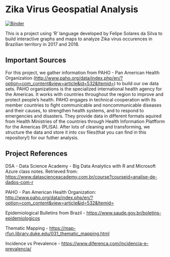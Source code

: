 # Zika Virus Geospatial Analysis
[![Binder](https://mybinder.org/badge_logo.svg)](https://mybinder.org/v2/gh/fsolares/R-Zika_Virus_Geospatial_Analysis/master)

This is a project using ‘R’ language developed by Felipe Solares da Silva to build interactive graphs and maps to analyze Zika virus occurences in Brazilian territory in 2017 and 2018.

## Important Sources

For this project, we gather information from PAHO - Pan American Health Organization (http://www.paho.org/data/index.php/en/?option=com_content&view=article&id=532&Itemid=) to build our ow data sets. PAHO organizations is the specialized international health agency for the Americas. It works with countries throughout the region to improve and protect people’s health. PAHO engages in technical cooperation with its member countries to fight communicable and noncommunicable diseases and their causes, to strengthen health systems, and to respond to emergencies and disasters. They provide data in different formats aquired from Health Ministries of the countries through Health Information Platfform for the Americas (PLISA). After lots of cleaning and transforming, we structure the data and store it into csv files(that you can find in this repository!) for our futher analysis.

## Project References

DSA - Data Science Academy - Big Data Analytics with R and Microsoft Azure class notes. Retrieved from: https://www.datascienceacademy.com.br/course?courseid=analise-de-dados-com-r

PAHO - Pan American Health Organization: http://www.paho.org/data/index.php/en/?option=com_content&view=article&id=532&Itemid=

Epidemiological Bulletins from Brazil - https://www.saude.gov.br/boletins-epidemiologicos

Thematic Mapping - https://map-rfun.library.duke.edu/031_thematic_mapping.html

Incidence vs Prevalence - https://www.diferenca.com/incidencia-e-prevalencia/
